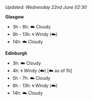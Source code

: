 *Updated: Wednesday 22nd June 02:30*

**Glasgow**

* 3h - 8h: :cloud: Cloudy
* 9h - 13h: :cyclone: Windy (:cloud:)
* 14h: :cloud: Cloudy

**Edinburgh**

* 3h: :cloud: Cloudy
* 4h: :cyclone: Windy (:cloud:) [:cloud: as of 1h]
* 5h - 7h: :cloud: Cloudy
* 8h - 13h: :cyclone: Windy (:cloud:)
* 14h: :cloud: Cloudy
